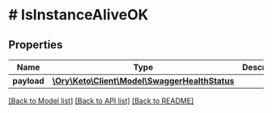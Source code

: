 # # IsInstanceAliveOK

## Properties

Name | Type | Description | Notes
------------ | ------------- | ------------- | -------------
**payload** | [**\Ory\Keto\Client\Model\SwaggerHealthStatus**](SwaggerHealthStatus.md) |  | [optional] 

[[Back to Model list]](../../README.md#documentation-for-models) [[Back to API list]](../../README.md#documentation-for-api-endpoints) [[Back to README]](../../README.md)


